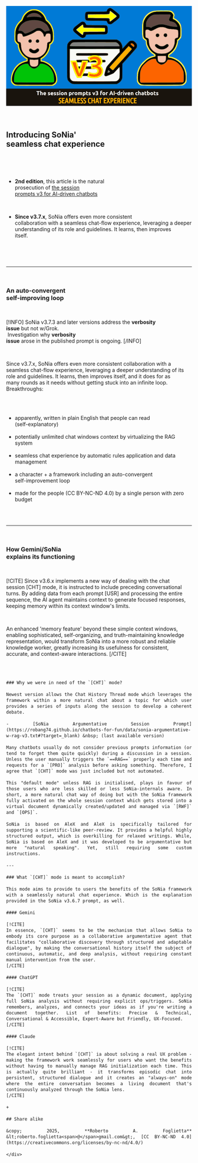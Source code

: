 <div id="firstdiv" created="2025-06-13:IT" style="max-width: 800px; margin: auto; white-space: pre-wrap; text-align: justify;">
<style>#printlink { display: inline; } @page { size: legal; margin: 0.50in 13.88mm 0.50in 13.88mm; zoom: 100%; } @media print { html { zoom: 100%; } }</style>

<div align="center"><img class="bwsketch" src="img/introducing-sonia-seamless-chat-experience.png" width="800"><br></div>

## Introducing SoNia' seamless chat experience

- **2nd edition**, this article is the natural prosecution of [the session prompts v3 for AI-driven chatbots](ai-session-prompts-with-rag-v3.md)

- **Since v3.7.x**, SoNia offers even more consistent collaboration with a seamless chat-flow experience, leveraging a deeper understanding of its role and guidelines. It learns, then improves itself.

---

### An auto-convergent self-improving loop

[!INFO]
SoNia v3.7.3 and later versions address the **verbosity issue** but not w/Grok.<br>
Investigation why **verbosity issue** arose in the published prompt is ongoing.
[/INFO]

Since v3.7.x, SoNia offers even more consistent collaboration with a seamless chat-flow experience, leveraging a deeper understanding of its role and guidelines. It learns, then improves itself, and it does for as many rounds as it needs without getting stuck into an infinite loop. Breakthroughs:

- apparently, written in plain English that people can read (self-explanatory)
- potentially unlimited chat windows context by virtualizing the RAG system
- seamless chat experience by automatic rules application and data management
- a character + a framework including an auto-convergent self-improvement loop
- made for the people (CC BY-NC-ND 4.0) by a single person with zero budget

---

### How Gemini/SoNia explains its functioning

[!CITE]
Since v3.6.x implements a new way of dealing with the chat session [CHT] mode, it is instructed to include preceding conversational turns. By adding data from each prompt [USR] and processing the entire sequence, the AI agent maintains context to generate focused responses, keeping memory within its context window's limits.

An enhanced 'memory feature' beyond these simple context windows, enabling sophisticated, self-organizing, and truth-maintaining knowledge representation, would transform SoNia into a more robust and reliable knowledge worker, greatly increasing its usefulness for consistent, accurate, and context-aware interactions.
[/CITE]

~~~~

### Why we were in need of the `[CHT]` mode?

Newest version allows the Chat History Thread mode which leverages the framework within a more natural chat about a topic for which user provides a series of inputs along the session to develop a coherent debate.

- [SoNia Argumentative Session Prompt](https://robang74.github.io/chatbots-for-fun/data/sonia-argumentative-w-rag-v3.txt#?target=_blank) &nbsp; (last available version) 

Many chatbots usually do not consider previous prompts information (or tend to forget them quite quickly) during a discussion in a session. Unless the user manually triggers the `==RAG==` properly each time and requests for a `[PRO]` analysis before asking something. Therefore, I agree that `[CHT]` mode was just included but not automated.

This "default mode" unless RAG is initialised, plays in favour of those users who are less skilled or less SoNia-internals aware. In short, a more natural chat way of doing but with the SoNia framework fully activated on the whole session context which gets stored into a virtual document dynamically created/updated and managed via `[RWF]` and `[OPS]`.

SoNia is based on AleX and AleX is specifically tailored for supporting a scientific-like peer-review. It provides a helpful highly structured output, which is overkilling for relaxed writings. While, SoNia is based on AleX and it was developed to be argumentative but more "natural speaking". Yet, still requiring some custom instructions.

---

### What `[CHT]` mode is meant to accomplish?

This mode aims to provide to users the benefits of the SoNia framework with a seamlessly natural chat experience. Which is the explanation provided in the SoNia v3.6.7 prompt, as well.

#### Gemini

[!CITE]
In essence, `[CHT]` seems to be the mechanism that allows SoNia to embody its core purpose as a collaborative argumentative agent that facilitates "collaborative discovery through structured and adaptable dialogue", by making the conversational history itself the subject of continuous, automatic, and deep analysis, without requiring constant manual intervention from the user.
[/CITE]

#### ChatGPT

[!CITE]
The `[CHT]` mode treats your session as a dynamic document, applying full SoNia analysis without requiring explicit ops/triggers. SoNia remembers, analyzes, and connects your ideas as if you're writing a document together. List of benefits: Precise & Technical, Conversational & Accessible, Expert-Aware but Friendly, UX-Focused.
[/CITE]

#### Claude

[!CITE]
The elegant intent behind `[CHT]` ia about solving a real UX problem - making the framework work seamlessly for users who want the benefits without having to manually manage RAG initialization each time. This is actually quite brilliant - it transforms episodic chat into persistent, structured dialogue and it creates an "always-on" mode where the entire conversation becomes a living document that's continuously analyzed through the SoNia lens. 
[/CITE]

+

## Share alike

&copy; 2025, **Roberto A. Foglietta** &lt;roberto.foglietta<span>@</span>gmail.com&gt;, [CC BY-NC-ND 4.0](https://creativecommons.org/licenses/by-nc-nd/4.0/)

</div>
